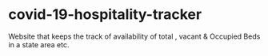# covid-19-hospitality-tracker
Website that keeps the track of availability of total , vacant &amp; Occupied Beds in a state area etc. 
